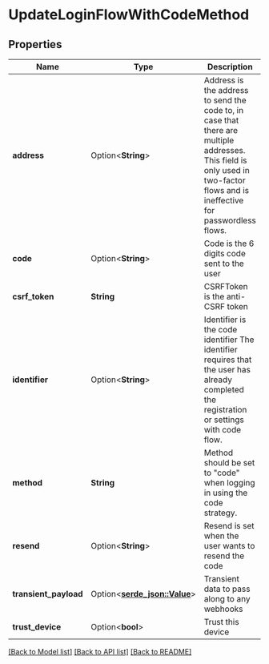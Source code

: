 # UpdateLoginFlowWithCodeMethod

## Properties

Name | Type | Description | Notes
------------ | ------------- | ------------- | -------------
**address** | Option<**String**> | Address is the address to send the code to, in case that there are multiple addresses. This field is only used in two-factor flows and is ineffective for passwordless flows. | [optional]
**code** | Option<**String**> | Code is the 6 digits code sent to the user | [optional]
**csrf_token** | **String** | CSRFToken is the anti-CSRF token | 
**identifier** | Option<**String**> | Identifier is the code identifier The identifier requires that the user has already completed the registration or settings with code flow. | [optional]
**method** | **String** | Method should be set to \"code\" when logging in using the code strategy. | 
**resend** | Option<**String**> | Resend is set when the user wants to resend the code | [optional]
**transient_payload** | Option<[**serde_json::Value**](.md)> | Transient data to pass along to any webhooks | [optional]
**trust_device** | Option<**bool**> | Trust this device | [optional]

[[Back to Model list]](../README.md#documentation-for-models) [[Back to API list]](../README.md#documentation-for-api-endpoints) [[Back to README]](../README.md)


